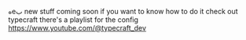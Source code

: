 هeب
new stuff coming soon 
if you want to know how to do it check out typecraft
there's a playlist for the config 
https://www.youtube.com/@typecraft_dev
